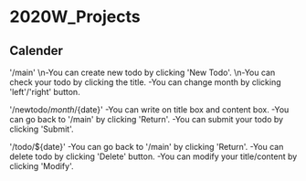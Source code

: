 # 2020W_Projects

Calender
-------------

'/main'
\n-You can create new todo by clicking 'New Todo'.
\n-You can check your todo by clicking the title.
-You can change month by clicking 'left'/'right' button.

'/newtodo/${month}/${date}'
-You can write on title box and content box.
-You can go back to '/main' by clicking 'Return'.
-You can submit your todo by clicking 'Submit'.

'/todo/${date}'
-You can go back to '/main' by clicking 'Return'.
-You can delete todo by clicking 'Delete' button.
-You can modify your title/content by clicking 'Modify'.

